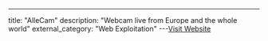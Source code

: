 ---
title: "AlleCam"
description: "Webcam live from Europe and the whole world"
external_category: "Web Exploitation"
---[Visit Website](https://www.allecam.com/)

